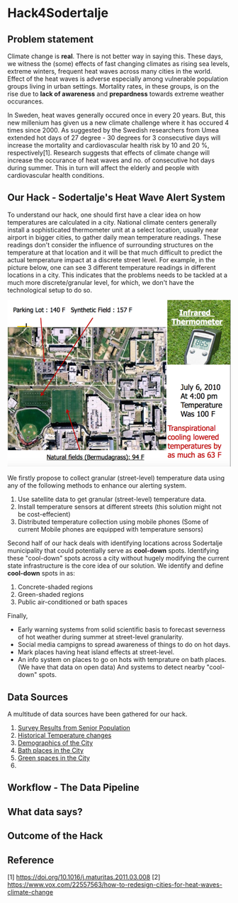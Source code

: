 # Hack4Sodertalje

## Problem statement
Climate change is **real**. There is not better way in saying this. These days, we witness the (some) effects of fast changing climates as rising sea levels, extreme winters, frequent heat waves across many cities in the world. Effect of the heat waves is adverse especially among vulnerable population groups living in urban settings. Mortality rates, in these groups, is on the rise due to **lack of awareness** and **prepardness** towards extreme weather occurances.

In Sweden, heat waves generally occured once in every 20 years. But, this new millenium has given us a new climate challenge where it has occured 4 times since 2000. As suggested by the Swedish researchers from Umea extended hot days of 27 degree - 30 degrees for 3 consecutive days will increase the mortality and cardiovascular health risk by 10 and 20 %, respectively[1]. Research suggests that effects of climate change will increase the occurance of heat waves and no. of consecutive hot days during summer. This in turn will affect the elderly and people with cardiovascular health conditions. 

## Our Hack - Sodertalje's Heat Wave Alert System
To understand our hack, one should first have a clear idea on how temperatures are calculated in a city. National climate centers generally install a sophisticated thermometer unit at a select location, usually near airport in bigger cities, to gather daily mean temperature readings. These readings don't consider the influence of surrounding structures on the temperature at that location and it will be that much difficult to predict the actual temperature impact at a discrete street level. For example, in the picture below, one can see 3 different temperature readings in different locations in a city. This indicates that the problems needs to be tackled at a much more discrete/granular level, for which, we don't have the technological setup to do so. 

![Temperature changes are more granular](./photos-of-current-seats/UMD-heat+slide.png)

We firstly propose to collect granular (street-level) temperature data using any of the following methods to enhance our alerting system. 
1. Use satellite data to get granular (street-level) temperature data. 
2. Install temperature sensors at different streets (this solution might not be cost-effecient)
3. Distributed temperature collection using mobile phones (Some of current Mobile phones are equipped with temperature sensors)

Second half of our hack deals with identifying locations across Sodertalje municipality that could potentially serve as **cool-down** spots. Identifying these "cool-down" spots across a city without hugely modifying the current state infrastructure is the core idea of our solution. We identify and define **cool-down** spots in as:
1. Concrete-shaded regions 
2. Green-shaded regions 
3. Public air-conditioned or bath spaces

Finally, 
* Early warning systems from solid scientific basis to forecast severness of hot weather during summer at street-level granularity. 
* Social media campigns to spread awareness of things to do on hot days.
* Mark places having heat island effects at street-level. 
* An info system on places to go on hots with temprature on bath places. (We have that data on open data) And systems to detect nearby "cool-down" spots.


## Data Sources
A multitude of data sources have been gathered for our hack. 
1. [Survey Results from Senior Population](./data/survey-results)
2. [Historical Temperature changes](./data/stockholm-historical-temps-monthly-3)
3. [Demographics of the City](./data/demographics-data)
4. [Bath places in the City](./data/bath-places)
5. [Green spaces in the City](./data/green-spaces-geojson-data)
6.  


## Workflow - The Data Pipeline


## What data says?



## Outcome of the Hack


## Reference
[1] https://doi.org/10.1016/j.maturitas.2011.03.008
[2] https://www.vox.com/22557563/how-to-redesign-cities-for-heat-waves-climate-change

